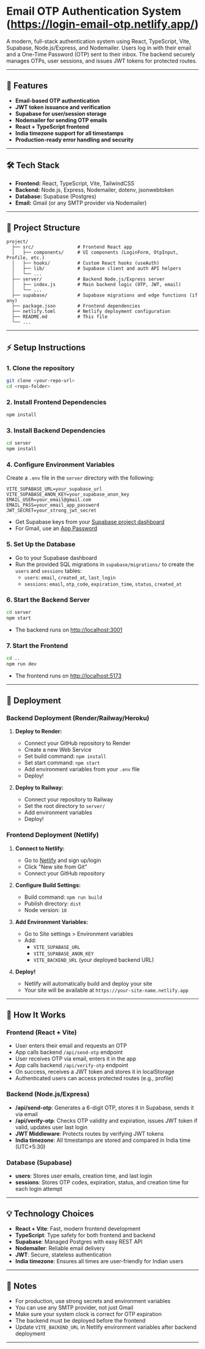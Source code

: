 # Email OTP Authentication System (https://login-email-otp.netlify.app/)

A modern, full-stack authentication system using React, TypeScript, Vite, Supabase, Node.js/Express, and Nodemailer. Users log in with their email and a One-Time Password (OTP) sent to their inbox. The backend securely manages OTPs, user sessions, and issues JWT tokens for protected routes.

---

## 🚀 Features
- **Email-based OTP authentication**
- **JWT token issuance and verification**
- **Supabase for user/session storage**
- **Nodemailer for sending OTP emails**
- **React + TypeScript frontend**
- **India timezone support for all timestamps**
- **Production-ready error handling and security**

---

## 🛠️ Tech Stack
- **Frontend:** React, TypeScript, Vite, TailwindCSS
- **Backend:** Node.js, Express, Nodemailer, dotenv, jsonwebtoken
- **Database:** Supabase (Postgres)
- **Email:** Gmail (or any SMTP provider via Nodemailer)

---

## 📁 Project Structure

```
project/
  ├── src/                # Frontend React app
  │   ├── components/     # UI components (LoginForm, OtpInput, Profile, etc.)
  │   ├── hooks/          # Custom React hooks (useAuth)
  │   ├── lib/            # Supabase client and auth API helpers
  │   └── ...
  ├── server/             # Backend Node.js/Express server
  │   ├── index.js        # Main backend logic (OTP, JWT, email)
  │   └── ...
  ├── supabase/           # Supabase migrations and edge functions (if any)
  ├── package.json        # Frontend dependencies
  ├── netlify.toml        # Netlify deployment configuration
  ├── README.md           # This file
  └── ...
```

---

## ⚡ Setup Instructions

### 1. **Clone the repository**
```bash
git clone <your-repo-url>
cd <repo-folder>
```

### 2. **Install Frontend Dependencies**
```bash
npm install
```

### 3. **Install Backend Dependencies**
```bash
cd server
npm install
```

### 4. **Configure Environment Variables**
Create a `.env` file in the `server` directory with the following:
```
VITE_SUPABASE_URL=your_supabase_url
VITE_SUPABASE_ANON_KEY=your_supabase_anon_key
EMAIL_USER=your_email@gmail.com
EMAIL_PASS=your_email_app_password
JWT_SECRET=your_strong_jwt_secret
```
- Get Supabase keys from your [Supabase project dashboard](https://app.supabase.com/)
- For Gmail, use an [App Password](https://support.google.com/accounts/answer/185833?hl=en)

### 5. **Set Up the Database**
- Go to your Supabase dashboard
- Run the provided SQL migrations in `supabase/migrations/` to create the `users` and `sessions` tables:
  - `users`: `email`, `created_at`, `last_login`
  - `sessions`: `email`, `otp_code`, `expiration_time`, `status`, `created_at`

### 6. **Start the Backend Server**
```bash
cd server
npm start
```
- The backend runs on [http://localhost:3001](http://localhost:3001)

### 7. **Start the Frontend**
```bash
cd ..
npm run dev
```
- The frontend runs on [http://localhost:5173](http://localhost:5173)

---

## 🚀 Deployment

### **Backend Deployment (Render/Railway/Heroku)**

1. **Deploy to Render:**
   - Connect your GitHub repository to Render
   - Create a new Web Service
   - Set build command: `npm install`
   - Set start command: `npm start`
   - Add environment variables from your `.env` file
   - Deploy!

2. **Deploy to Railway:**
   - Connect your repository to Railway
   - Set the root directory to `server/`
   - Add environment variables
   - Deploy!

### **Frontend Deployment (Netlify)**

1. **Connect to Netlify:**
   - Go to [Netlify](https://netlify.com) and sign up/login
   - Click "New site from Git"
   - Connect your GitHub repository

2. **Configure Build Settings:**
   - Build command: `npm run build`
   - Publish directory: `dist`
   - Node version: `18`

3. **Add Environment Variables:**
   - Go to Site settings > Environment variables
   - Add:
     - `VITE_SUPABASE_URL`
     - `VITE_SUPABASE_ANON_KEY`
     - `VITE_BACKEND_URL` (your deployed backend URL)

4. **Deploy!**
   - Netlify will automatically build and deploy your site
   - Your site will be available at `https://your-site-name.netlify.app`

---

## 🧩 How It Works

### **Frontend (React + Vite)**
- User enters their email and requests an OTP
- App calls backend `/api/send-otp` endpoint
- User receives OTP via email, enters it in the app
- App calls backend `/api/verify-otp` endpoint
- On success, receives a JWT token and stores it in localStorage
- Authenticated users can access protected routes (e.g., profile)

### **Backend (Node.js/Express)**
- **/api/send-otp**: Generates a 6-digit OTP, stores it in Supabase, sends it via email
- **/api/verify-otp**: Checks OTP validity and expiration, issues JWT token if valid, updates user last login
- **JWT Middleware**: Protects routes by verifying JWT tokens
- **India timezone**: All timestamps are stored and compared in India time (UTC+5:30)

### **Database (Supabase)**
- **users**: Stores user emails, creation time, and last login
- **sessions**: Stores OTP codes, expiration, status, and creation time for each login attempt

---

## 💡 Technology Choices
- **React + Vite**: Fast, modern frontend development
- **TypeScript**: Type safety for both frontend and backend
- **Supabase**: Managed Postgres with easy REST API
- **Nodemailer**: Reliable email delivery
- **JWT**: Secure, stateless authentication
- **India timezone**: Ensures all times are user-friendly for Indian users

---

## 📝 Notes
- For production, use strong secrets and environment variables
- You can use any SMTP provider, not just Gmail
- Make sure your system clock is correct for OTP expiration
- The backend must be deployed before the frontend
- Update `VITE_BACKEND_URL` in Netlify environment variables after backend deployment

---

